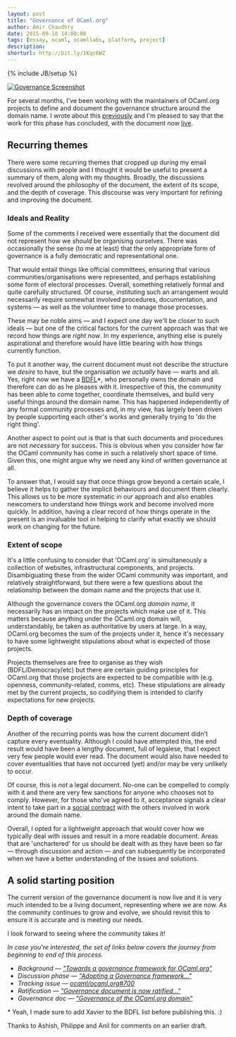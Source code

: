 ```yaml
---
layout: post
title: "Governance of OCaml.org"
author: Amir Chaudhry
date: 2015-09-18 14:00:00
tags: [essay, ocaml, ocamllabs, platform, project]
description:
shorturl: http://bit.ly/1Kqc6WZ
---
```

{% include JB/setup %}

[![Governance Screenshot]({{BASE_PATH}}/images/web/governance-page.png)][gov]

For several months, I've been working with the maintainers of OCaml.org
projects to define and document the governance structure around the domain
name. I wrote about this [previously][init-post] and I'm pleased to say that
the work for this phase has concluded, with the document now [live][gov]. 

## Recurring themes ##

There were some recurring themes that cropped up during my email discussions
with people and I thought it would be useful to present a summary of them,
along with my thoughts. Broadly, the discussions revolved around the
philosophy of the document, the extent of its scope, and the depth of coverage.
This discourse was very important for refining and improving the document.

### Ideals and Reality ###

Some of the comments I received were essentially that the document did not
represent how we *should* be organising ourselves.  There was occasionally the
sense (to me at least) that the only appropriate form of governance is a fully
democratic and representational one. 

That would entail things like official committees, ensuring that various
communities/organisations were represented, and perhaps establishing some
form of electoral processes. Overall, something relatively formal and quite
carefully structured. Of course, instituting such an arrangement would
necessarily require somewhat involved procedures, documentation, and
systems — as well as the volunteer time to manage those processes.

These may be noble aims — and I expect one day we'll be closer to such ideals —
but one of the critical factors for the current approach was that we record
how things are *right now*.  In my experience, anything else is purely
aspirational and therefore would have little bearing with how things currently
function.

To put it another way, the current document must not describe the structure we
*desire* to have, but the organisation we *actually* have — warts and all. 
Yes, right now we have a [BDFL][]\*, who personally owns the domain and
therefore can do as he pleases with it.  Irrespective of this, the community
has been able to come together, coordinate themselves, and build very useful
things around the domain name.  This has happened independently of any formal
community processes and, in my view, has largely been driven by people
supporting each other's works and generally trying to 'do the right thing'.

Another aspect to point out is that is that such documents and procedures are
not *necessary* for success. This is obvious when you consider how far the
OCaml community has come in such a relatively short space of time. Given this,
one might argue why we need any kind of written governance at all.  

To answer that, I would say that once things grow beyond a certain scale, I
believe it helps to gather the implicit behaviours and document them clearly. 
This allows us to be more systematic in our approach and also enables
newcomers to understand how things work and become involved more quickly. In
addition, having a clear record of how things operate in the present is an
invaluable tool in helping to clarify what exactly we should work on changing
for the future.


### Extent of scope ###

It's a little confusing to consider that 'OCaml.org' is simultaneously a
collection of websites, infrastructural components, and projects.
Disambiguating these from the wider OCaml community was important, and
relatively straightforward, but there were a few questions about the
relationship between the domain name and the projects that use it.

Although the governance covers the OCaml.org *domain name*, it necessarily has
an impact on the projects which make use of it.  This matters because anything
under the OCaml.org domain will, understandably, be taken as authoritative by
users at large. In a way, OCaml.org becomes the sum of the projects under it,
hence it's necessary to have some lightweight stipulations about what is
expected of those projects.

Projects themselves are free to organise as they wish (BDFL/Democracy/etc) but
there are certain guiding principles for OCaml.org that those projects are
expected to be compatible with (e.g. openness, community-related, comms, etc).
These stipulations are already met by the current projects, so codifying them
is intended to clarify expectations for new projects.


### Depth of coverage ###

Another of the recurring points was how the current document didn't capture
every eventuality.  Although I could have attempted this, the end result would
have been a lengthy document, full of legalese, that I expect very few people
would ever read.  The document would also have needed to cover eventualities
that have not occurred (yet) and/or may be very unlikely to occur. 

Of course, this is *not* a legal document. No-one can be compelled to comply
with it and there are very few sanctions for anyone who chooses not to comply.
However, for those who've agreed to it, acceptance signals a clear intent to
take part in a [social contract][soc-cont] with the others involved in work
around the domain name.

Overall, I opted for a lightweight approach that would cover how we typically
deal with issues and result in a more readable document.  Areas that are
'unchartered' for us should be dealt with as they have been so far — through
discussion and action — and can subsequently be incorporated when we have a
better understanding of the issues and solutions.


## A solid starting position ##

The current version of the governance document is now live and it is very much
intended to be a living document, representing where we are now.  As the
community continues to grow and evolve, we should revisit this to ensure it is
accurate and is meeting our needs.

I look forward to seeing where the community takes it!

*In case you're interested, the set of links below covers the journey from
beginning to end of this process.*

* *Background — ["Towards a governance framework for OCaml.org"][init-post]*
* *Discussion phase — ["Adopting a Governance framework..."][1]*
* *Tracking issue — [ocaml/ocaml.org#700][2]*
* *Ratification — ["Governance document is now ratified..."][3]*
* *Governance doc — ["Governance of the OCaml.org domain"][gov]*

[BDFL]: https://en.wikipedia.org/wiki/Benevolent_dictator_for_life
[soc-cont]: https://en.wikipedia.org/wiki/Social_contract

[init-post]: http://amirchaudhry.com/towards-governance-framework-for-ocamlorg/
[1]: http://lists.ocaml.org/pipermail/infrastructure/2015-August/000518.html
[2]: https://github.com/ocaml/ocaml.org/issues/700
[3]: http://lists.ocaml.org/pipermail/infrastructure/2015-September/000540.html
[gov]: http://ocaml.org/governance.html

<p class="footnote">
    * Yeah, I made sure to add Xavier to the BDFL list before publishing
    this. :)
</p>
<p class="footnote">
    Thanks to Ashish, Philippe and Anil for comments on an earlier draft.
</p>

